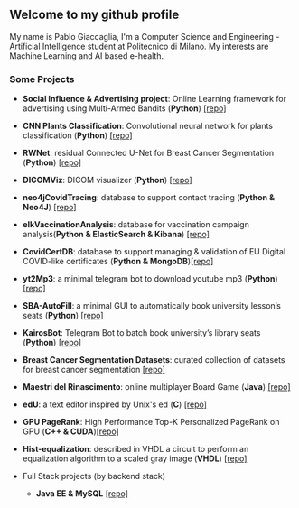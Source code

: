 ## Welcome to my github profile


My name is Pablo Giaccaglia, I'm a Computer Science and Engineering - Artificial Intelligence student at Politecnico di Milano. My interests are Machine Learning and AI based e-health. 

### Some Projects
 - **Social Influence & Advertising project**: Online Learning framework for advertising using Multi-Armed Bandits (**Python**) [[repo]](https://github.com/pablogiaccaglia/Online-learning-applications-project-2022)
 
 - **CNN Plants Classification**: Convolutional neural network for plants classification (**Python**) [[repo]](https://github.com/pablogiaccaglia/an2dl-image-classification)
 
  - **RWNet**: residual Connected U-Net for Breast Cancer Segmentation (**Python**) [[repo]](https://github.com/pablogiaccaglia/Breast-Cancer-Segmentation-RWNet)
 
 - **DICOMViz**: DICOM visualizer (**Python**) [[repo]](https://github.com/pablogiaccaglia/DICOMViz)
 
 - **neo4jCovidTracing**: database to support contact tracing (**Python & Neo4J**) [[repo]](https://github.com/pablogiaccaglia/neo4j-covid-tracing)

 - **elkVaccinationAnalysis**: database for vaccination campaign analysis(**Python & ElasticSearch & Kibana**) [[repo]](https://github.com/pablogiaccaglia/elk-vaccination-analysis)
 
 - **CovidCertDB**: database to support managing & validation of EU Digital COVID-like certificates (**Python & MongoDB**)[[repo]](https://github.com/pablogiaccaglia/mongodb-covid-certificates)
 
 - **yt2Mp3**: a minimal telegram bot to download youtube mp3 (**Python**) [[repo]](https://github.com/pablogiaccaglia/yt-mp3-telegram-bot)

 - **SBA-AutoFill**: a minimal GUI to automatically book university lesson’s seats (**Python**) [[repo]](https://github.com/pablogiaccaglia/Sba-Autofill)
 
 - **KairosBot**:  Telegram Bot to batch book university’s library seats (**Python**) [[repo]](https://github.com/pablogiaccaglia/KairosBot)
 
 - **Breast Cancer Segmentation Datasets**: curated collection of datasets for breast cancer segmentation [[repo]](https://github.com/pablogiaccaglia/Breast-Cancer-Segmentation-Datasets)
 
 - **Maestri del Rinascimento**: online multiplayer Board Game (**Java**) [[repo]](https://github.com/pablogiaccaglia/MastersOfRenaissance)
 
 - **edU**: a text editor inspired by Unix's ed (**C**) [[repo]](https://github.com/pablogiaccaglia/Progetto-API-2020)
 
 - **GPU PageRank**: High Performance Top-K Personalized PageRank on GPU (**C++ & CUDA**)[[repo]](https://github.com/pablogiaccaglia/Top-K-Personalized-Pagerank-GPU)
 
 - **Hist-equalization**: described in VHDL a circuit to perform an equalization algorithm to a scaled gray image (**VHDL**) [[repo]](https://github.com/pablogiaccaglia/Project-Reti-Logiche-2021)
 
- Full Stack projects (by backend stack)
  -  **Java EE & MySQL** [[repo]](https://github.com/pablogiaccaglia/Web-App-Project-TIW-2021-Galetti-Giaccaglia)
